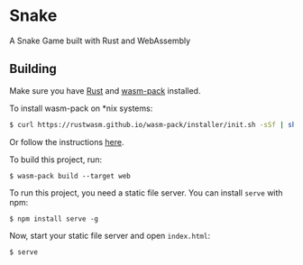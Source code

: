 # Snake

A Snake Game built with Rust and WebAssembly

## Building

Make sure you have [Rust](https://www.rust-lang.org) and [wasm-pack](https://rustwasm.github.io/wasm-pack/) installed. 

To install wasm-pack on *nix systems:

```bash
$ curl https://rustwasm.github.io/wasm-pack/installer/init.sh -sSf | sh
```

Or follow the instructions [here](https://rustwasm.github.io/wasm-pack/installer/#).

To build this project, run:

```
$ wasm-pack build --target web
```

To run this project, you need a static file server. You can install `serve` with npm:

```
$ npm install serve -g
```

Now, start your static file server and open `index.html`:

```
$ serve
```